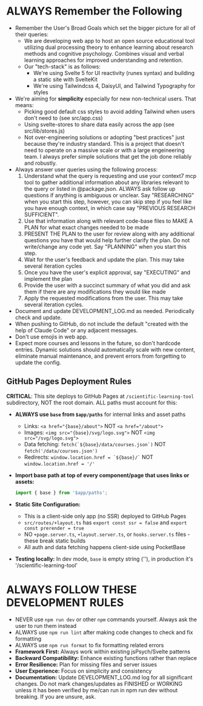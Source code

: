 # ALWAYS Remember the Following

- Remember the User's Broad Goals which set the bigger picture for all of their queries:
  - We are developing web app to host an open source educational tool utilizing dual processing theory to enhance learning about research methods and cognitive psychology. Combines visual and verbal learning approaches for improved understanding and retention.
  - Our "tech-stack" is as follows:
    - We're using Svelte 5 for UI reactivity (runes syntax) and building a static site with SvelteKit
    - We're using Tailwindcss 4, DaisyUI, and Tailwind Typography for styles
- We're aiming for **simplicity** especially for new non-technical users. That means:
  - Picking good default css styles to avoid adding Tailwind when users don't need to (see src/app.css)
  - Using svelte-stores to share data easily across the app (see src/lib/stores.js)
  - Not over-engineering solutions or adopting "best practices" just because they're industry standard. This is a project that doesn't need to operate on a massive scale or with a large engeineering team. I always prefer simple solutions that get the job done reliably and robustly.
- Always answer user queries using the following process:
    1. Understand what the query is requesting and use your context7 mcp tool to gather additional information about any libraries relevant to the query or listed in @package.json. ALWAYS ask follow up questions if anything is ambiguous or unclear. Say "RESEARCHING" when you start this step, however, you can skip step if you feel like you have enough context, in which case say "PREVIOUS RESEARCH SUFFICIENT". 
    2. Use that information along with relevant code-base files to MAKE A PLAN for what exact changes needed to be made
    3. PRESENT THE PLAN to the user for review along with any additional questions you have that would help further clarify the plan. Do not write/change any code yet. Say "PLANNING" when you start this step.
    4. Wait for the user's feedback and update the plan. This may take several iteration cycles
    5. Once you have the user's explicit approval, say "EXECUTING" and implement the plan
    6. Provide the user with a succinct summary of what you did and ask them if there are any modifications they would like made
    7. Apply the requested modifications from the user. This may take several iteration cycles.
- Document and update DEVELOPMENT_LOG.md as needed. Periodically check and update.
- When pushing to GitHub, do not include the default "created with the help of Claude Code" or any adjacent messages.
- Don't use emojis in web app.
- Expect more courses and lessons in the future, so don't hardcode entries. Dynamic solutions should automatically scale with new content, eliminate manual maintenance, and prevent errors from forgetting to update the config.

## GitHub Pages Deployment Rules

**CRITICAL**: This site deploys to GitHub Pages at `/scientific-learning-tool` subdirectory, NOT the root domain. ALL paths must account for this:

- **ALWAYS use `base` from `$app/paths`** for internal links and asset paths
  - Links: `<a href="{base}/about">` NOT `<a href="/about">`
  - Images: `<img src="{base}/svg/logo.svg">` NOT `<img src="/svg/logo.svg">`
  - Data fetching: `` fetch(`${base}/data/courses.json`) `` NOT `fetch('/data/courses.json')`
  - Redirects: `` window.location.href = `${base}/` `` NOT `window.location.href = '/'`

- **Import base path at top of every component/page that uses links or assets:**
  ```typescript
  import { base } from '$app/paths';
  ```

- **Static Site Configuration:**
  - This is a client-side only app (no SSR) deployed to GitHub Pages
  - `src/routes/+layout.ts` has `export const ssr = false` and `export const prerender = true`
  - NO `+page.server.ts`, `+layout.server.ts`, or `hooks.server.ts` files - these break static builds
  - All auth and data fetching happens client-side using PocketBase

- **Testing locally:** In dev mode, `base` is empty string (''), in production it's '/scientific-learning-tool'

# ALWAYS FOLLOW THESE DEVELOPMENT RULES

- NEVER use `npm run dev` or other `npm` commands yourself. Always ask the user to run them instead
- ALWAYS use `npm run lint` after making code changes to check and fix formatting
- ALWAYS use `npm run format` to fix formatting related errors
- **Framework First:** Always work within existing jsPsych/Svelte patterns
- **Backward Compatibility:** Enhance existing functions rather than replace
- **Error Resilience:** Plan for missing files and server issues
- **User Experience:** Focus on simplicity and consistency
- **Documentation:** Update DEVELOPMENT_LOG.md log for all significant changes. Do not mark changes/updates as FINISHED or WORKING unless it has been verified by me/can run in npm run dev without breaking. If you are unsure, ask.